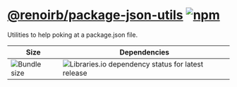 # [@renoirb/package-json-utils][url-repo] [![npm][shields-npm]][url-npmjs]

Utilities to help poking at a package.json file.

| Size                                | Dependencies                                                             |
| ----------------------------------- | ------------------------------------------------------------------------ |
| ![Bundle size][shields-bundle-size] | ![Libraries.io dependency status for latest release][shields-dependabot] |

[url-npmjs]: https://www.npmjs.com/package/%40renoirb%2Fpackage-json-utils
[url-repo]:
  https://github.com/renoirb/experiments-201908-rush-typescript-just-bili-monorepo/tree/v1.x-dev/conventions/use-bili
[shields-npm]:
  https://img.shields.io/npm/v/%40renoirb%2Fpackage-json-utils?style=flat-square&logo=appveyor&label=npm&logo=npm
[shields-bundle-size]:
  https://img.shields.io/bundlephobia/min/%40renoirb%2Fpackage-json-utils?style=flat-square
[shields-dependabot]:
  https://img.shields.io/librariesio/release/npm/%40renoirb%2Fpackage-json-utils?style=flat-square&logo=appveyor&logo=dependabot

